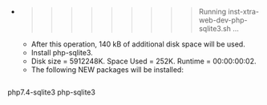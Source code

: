* >>>>>>>>> Running inst-xtra-web-dev-php-sqlite3.sh ...
  * After this operation, 140 kB of additional disk space will be used.
  * Install php-sqlite3.
  * Disk size = 5912248K. Space Used = 252K. Runtime = 00:00:00:02.
  * The following NEW packages will be installed:
  ```bash
php7.4-sqlite3 php-sqlite3
  ```
